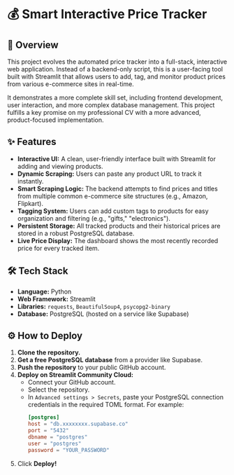 # 💰 Smart Interactive Price Tracker

## 🚀 Overview

This project evolves the automated price tracker into a full-stack, interactive web application. Instead of a backend-only script, this is a user-facing tool built with Streamlit that allows users to add, tag, and monitor product prices from various e-commerce sites in real-time.

It demonstrates a more complete skill set, including frontend development, user interaction, and more complex database management. This project fulfills a key promise on my professional CV with a more advanced, product-focused implementation.

## ✨ Features

* **Interactive UI:** A clean, user-friendly interface built with Streamlit for adding and viewing products.
* **Dynamic Scraping:** Users can paste any product URL to track it instantly.
* **Smart Scraping Logic:** The backend attempts to find prices and titles from multiple common e-commerce site structures (e.g., Amazon, Flipkart).
* **Tagging System:** Users can add custom tags to products for easy organization and filtering (e.g., "gifts," "electronics").
* **Persistent Storage:** All tracked products and their historical prices are stored in a robust PostgreSQL database.
* **Live Price Display:** The dashboard shows the most recently recorded price for every tracked item.

## 🛠️ Tech Stack

* **Language:** Python
* **Web Framework:** Streamlit
* **Libraries:** `requests`, `BeautifulSoup4`, `psycopg2-binary`
* **Database:** PostgreSQL (hosted on a service like Supabase)

## ⚙️ How to Deploy

1.  **Clone the repository.**
2.  **Get a free PostgreSQL database** from a provider like Supabase.
3.  **Push the repository** to your public GitHub account.
4.  **Deploy on Streamlit Community Cloud:**
    * Connect your GitHub account.
    * Select the repository.
    * In `Advanced settings > Secrets`, paste your PostgreSQL connection credentials in the required TOML format. For example:
        ```toml
        [postgres]
        host = "db.xxxxxxxx.supabase.co"
        port = "5432"
        dbname = "postgres"
        user = "postgres"
        password = "YOUR_PASSWORD"
        ```
5.  Click **Deploy!**